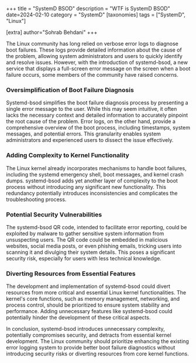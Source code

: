 +++
title = "SystemD BSOD"
description = "WTF is SystemD BSOD"
date=2024-02-10
category = "SystemD"
[taxonomies]
tags = ["SystemD", "Linux"]

[extra]
author="Sohrab Behdani"
+++




The Linux community has long relied on verbose error logs to diagnose boot failures. These logs provide detailed information about the cause of the problem, allowing system administrators and users to quickly identify and resolve issues. However, with the introduction of systemd-bsod, a new service that displays a full-screen error message on the screen when a boot failure occurs, some members of the community have raised concerns.

<!-- more -->


### Oversimplification of Boot Failure Diagnosis

Systemd-bsod simplifies the boot failure diagnosis process by presenting a single error message to the user. While this may seem intuitive, it often lacks the necessary context and detailed information to accurately pinpoint the root cause of the problem. Error logs, on the other hand, provide a comprehensive overview of the boot process, including timestamps, system messages, and potential errors. This granularity enables system administrators and experienced users to dissect the issue effectively.

### Adding Complexity to Kernel Functionality

The Linux kernel already incorporates mechanisms to handle boot failures, including the systemd emergency shell, boot messages, and kernel crash dumps. systemd-bsod adds yet another layer of complexity to the boot process without introducing any significant new functionality. This redundancy potentially introduces inconsistencies and complicates the troubleshooting process.

### Potential Security Vulnerabilities

The systemd-bsod QR code, intended to facilitate error reporting, could be exploited by malware to gather sensitive system information from unsuspecting users. The QR code could be embedded in malicious websites, social media posts, or even phishing emails, tricking users into scanning it and divulging their system details. This poses a significant security risk, especially for users with less technical knowledge.

### Diverting Resources from Essential Features

The development and implementation of systemd-bsod could divert resources from more critical and essential Linux kernel functionalities. The kernel's core functions, such as memory management, networking, and process control, should be prioritized to ensure system stability and performance. Adding unnecessary features like systemd-bsod could potentially hinder the development of these critical aspects.

In conclusion, systemd-bsod introduces unnecessary complexity, potentially compromises security, and detracts from essential kernel development. The Linux community should prioritize enhancing the existing error logging system to provide better boot failure diagnostics without introducing security risks or diverting resources from core kernel functions.
